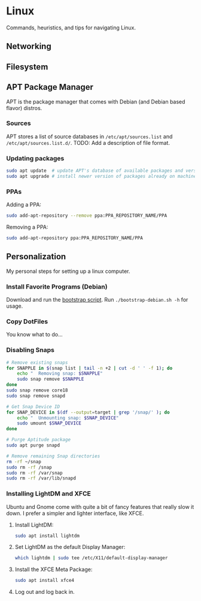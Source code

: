 # Linux

Commands, heuristics, and tips for navigating Linux.


## Networking


## Filesystem


## APT Package Manager
APT is the package manager that comes with Debian (and Debian based flavor) distros.

### Sources
APT stores a list of source databases in `/etc/apt/sources.list` and `/etc/apt/sources.list.d/`.
TODO: Add a description of file format.

### Updating packages
```bash
sudo apt update  # update APT's database of available packages and versions
sudo apt upgrade # install newer version of packages already on machine
```

### PPAs
Adding a PPA:
```bash
sudo add-apt-repository --remove ppa:PPA_REPOSITORY_NAME/PPA
```
Removing a PPA:
```bash
sudo add-apt-repository ppa:PPA_REPOSITORY_NAME/PPA
```


## Personalization
My personal steps for setting up a linux computer.

### Install Favorite Programs (Debian)
Download and run the [bootstrap script](storage/bootstrap-debian.sh).
Run `./bootstrap-debian.sh -h` for usage.


### Copy DotFiles
You know what to do...


### Disabling Snaps
```bash
# Remove existing snaps
for SNAPPLE in $(snap list | tail -n +2 | cut -d ' ' -f 1); do
    echo "  Removing snap: $SNAPPLE"
    sudo snap remove $SNAPPLE
done
sudo snap remove core18
sudo snap remove snapd

# Get Snap Device ID
for SNAP_DEVICE in $(df --output=target | grep '/snap/' ); do
    echo "  Unmounting snap: $SNAP_DEVICE"
    sudo umount $SNAP_DEVICE
done

# Purge Aptitude package
sudo apt purge snapd

# Remove remaining Snap directories
rm -rf ~/snap
sudo rm -rf /snap
sudo rm -rf /var/snap
sudo rm -rf /var/lib/snapd
```

### Installing LightDM and XFCE
Ubuntu and Gnome come with quite a bit of fancy features that really slow it down.
I prefer a simpler and lighter interface, like XFCE.

1. Install LightDM:
    ```bash
    sudo apt install lightdm
    ```
1. Set LightDM as the default Display Manager:
    ```bash
    which lightdm | sudo tee /etc/X11/default-display-manager
    ```
1. Install the XFCE Meta Package:
    ```bash
    sudo apt install xfce4
    ```
1. Log out and log back in.
